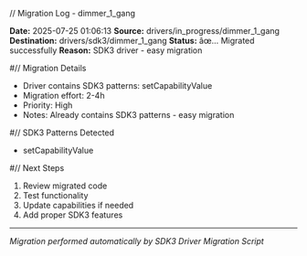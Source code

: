 // Migration Log - dimmer_1_gang

**Date:** 2025-07-25 01:06:13
**Source:** drivers/in_progress/dimmer_1_gang
**Destination:** drivers/sdk3/dimmer_1_gang
**Status:** âœ… Migrated successfully
**Reason:** SDK3 driver - easy migration

#// Migration Details
- Driver contains SDK3 patterns: setCapabilityValue
- Migration effort: 2-4h
- Priority: High
- Notes: Already contains SDK3 patterns - easy migration

#// SDK3 Patterns Detected
- setCapabilityValue

#// Next Steps
1. Review migrated code
2. Test functionality
3. Update capabilities if needed
4. Add proper SDK3 features

---
*Migration performed automatically by SDK3 Driver Migration Script*


